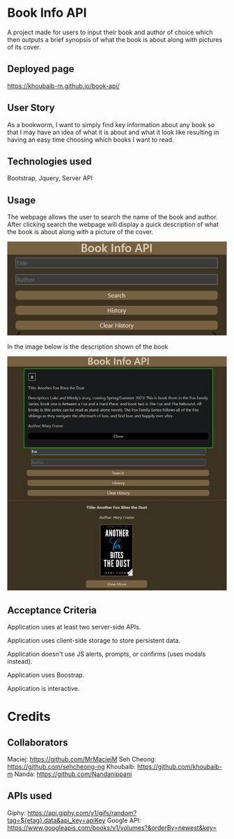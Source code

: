 # Book Info API

A project made for users to input their book and author of choice which then outputs a brief synopsis of what the book is about along with pictures of its cover.

## Deployed page 

https://khoubaib-m.github.io/book-api/

## User Story

As a bookworm, I want to simply find key information about any book so that I may have an idea of what it is about and what it look like resulting in having an easy time choosing which books I want to read.


## Technologies used

Bootstrap, Jquery, Server API


## Usage

The webpage allows the user to search the name of the book and author. After clicking search the webpage will display a quick description of what the book is about along with a picture of the cover. 

![Alt text](assets/images/search.png)

In the image below is the description shown of the book

![Alt text](assets/images/viewmore.png)

## Acceptance Criteria

Application uses at least two server-side APIs.

Application uses client-side storage to store persistent data.

Application doesn't use JS alerts, prompts, or confirms (uses modals instead).

Application uses Boostrap.

Application is interactive.

# Credits

## Collaborators

Maciej: https://github.com/MrMaciejM
Seh Cheong: https://github.com/sehcheong-ng
Khoubaib: https://github.com/khoubaib-m
Nanda: https://github.com/Nandanippani

## APIs used

Giphy: https://api.giphy.com/v1/gifs/random?tag=${etag}.data&api_key=apiKey 
Google API: https://www.googleapis.com/books/v1/volumes?&orderBy=newest&key=
